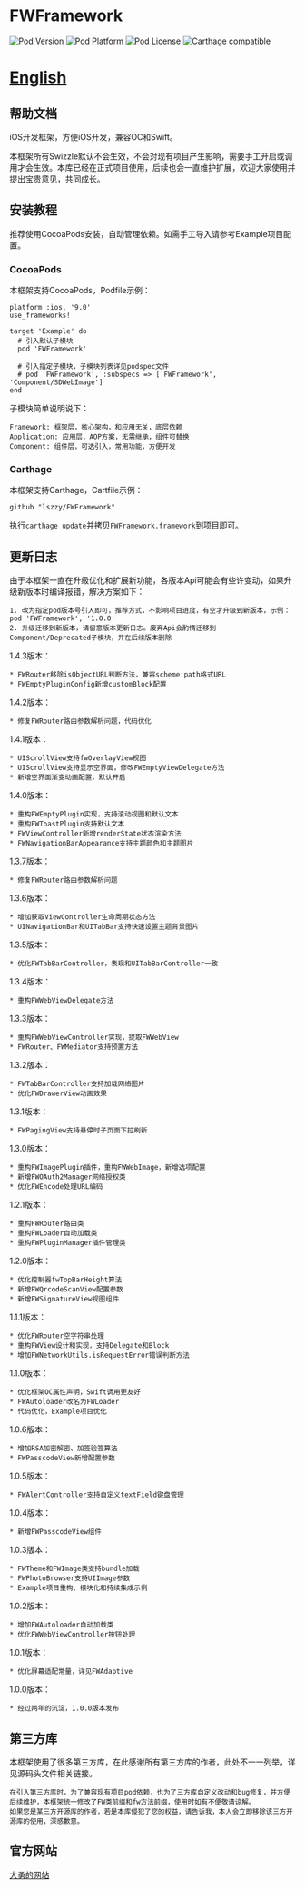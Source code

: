 # FWFramework

[![Pod Version](https://img.shields.io/cocoapods/v/FWFramework.svg?style=flat)](http://cocoadocs.org/docsets/FWFramework/)
[![Pod Platform](https://img.shields.io/cocoapods/p/FWFramework.svg?style=flat)](http://cocoadocs.org/docsets/FWFramework/)
[![Pod License](https://img.shields.io/cocoapods/l/FWFramework.svg?style=flat)](https://github.com/lszzy/FWFramework/blob/master/LICENSE)
[![Carthage compatible](https://img.shields.io/badge/Carthage-compatible-4BC51D.svg?style=flat)](https://github.com/lszzy/FWFramework)

# [English](README.md)

## 帮助文档
iOS开发框架，方便iOS开发，兼容OC和Swift。

本框架所有Swizzle默认不会生效，不会对现有项目产生影响，需要手工开启或调用才会生效。本库已经在正式项目使用，后续也会一直维护扩展，欢迎大家使用并提出宝贵意见，共同成长。

## 安装教程
推荐使用CocoaPods安装，自动管理依赖。如需手工导入请参考Example项目配置。

### CocoaPods
本框架支持CocoaPods，Podfile示例：

	platform :ios, '9.0'
	use_frameworks!

	target 'Example' do
	  # 引入默认子模块
	  pod 'FWFramework'
	  
	  # 引入指定子模块，子模块列表详见podspec文件
	  # pod 'FWFramework', :subspecs => ['FWFramework', 'Component/SDWebImage']
	end
	
子模块简单说明说下：

	Framework: 框架层，核心架构，和应用无关，底层依赖
	Application: 应用层，AOP方案，无需继承，组件可替换
	Component: 组件层，可选引入，常用功能，方便开发

### Carthage
本框架支持Carthage，Cartfile示例：

	github "lszzy/FWFramework"

执行`carthage update`并拷贝`FWFramework.framework`到项目即可。

## 更新日志
由于本框架一直在升级优化和扩展新功能，各版本Api可能会有些许变动，如果升级新版本时编译报错，解决方案如下：

	1. 改为指定pod版本号引入即可，推荐方式，不影响项目进度，有空才升级到新版本，示例：pod 'FWFramework', '1.0.0'
	2. 升级迁移到新版本，请留意版本更新日志。废弃Api会酌情迁移到Component/Deprecated子模块，并在后续版本删除

1.4.3版本：

	* FWRouter移除isObjectURL判断方法，兼容scheme:path格式URL
	* FWEmptyPluginConfig新增customBlock配置

1.4.2版本：

	* 修复FWRouter路由参数解析问题，代码优化

1.4.1版本：

	* UIScrollView支持fwOverlayView视图
	* UIScrollView支持显示空界面，修改FWEmptyViewDelegate方法
	* 新增空界面渐变动画配置，默认开启

1.4.0版本：

	* 重构FWEmptyPlugin实现，支持滚动视图和默认文本
	* 重构FWToastPlugin支持默认文本
	* FWViewController新增renderState状态渲染方法
	* FWNavigationBarAppearance支持主题颜色和主题图片

1.3.7版本：

	* 修复FWRouter路由参数解析问题

1.3.6版本：

	* 增加获取ViewController生命周期状态方法
	* UINavigationBar和UITabBar支持快速设置主题背景图片

1.3.5版本：

	* 优化FWTabBarController，表现和UITabBarController一致

1.3.4版本：

	* 重构FWWebViewDelegate方法

1.3.3版本：

	* 重构FWWebViewController实现，提取FWWebView
	* FWRouter、FWMediator支持预置方法

1.3.2版本：

	* FWTabBarController支持加载网络图片
	* 优化FWDrawerView动画效果

1.3.1版本：

	* FWPagingView支持悬停时子页面下拉刷新

1.3.0版本：

	* 重构FWImagePlugin插件，重构FWWebImage，新增选项配置
	* 新增FWOAuth2Manager网络授权类
	* 优化FWEncode处理URL编码

1.2.1版本：

	* 重构FWRouter路由类
	* 重构FWLoader自动加载类
	* 重构FWPluginManager插件管理类

1.2.0版本：

	* 优化控制器fwTopBarHeight算法
	* 新增FWQrcodeScanView配置参数
	* 新增FWSignatureView视图组件

1.1.1版本：

	* 优化FWRouter空字符串处理
	* 重构FWView设计和实现，支持Delegate和Block
	* 增加FWNetworkUtils.isRequestError错误判断方法

1.1.0版本：

	* 优化框架OC属性声明，Swift调用更友好
	* FWAutoloader改名为FWLoader
	* 代码优化，Example项目优化

1.0.6版本：

	* 增加RSA加密解密、加签验签算法
	* FWPasscodeView新增配置参数

1.0.5版本：

	* FWAlertController支持自定义textField键盘管理

1.0.4版本：

	* 新增FWPasscodeView组件

1.0.3版本：

	* FWTheme和FWImage类支持bundle加载
	* FWPhotoBrowser支持UIImage参数
	* Example项目重构、模块化和持续集成示例

1.0.2版本：

	* 增加FWAutoloader自动加载类
	* 优化FWWebViewController按钮处理

1.0.1版本：

	* 优化屏幕适配常量，详见FWAdaptive

1.0.0版本：

	* 经过两年的沉淀，1.0.0版本发布

## 第三方库
本框架使用了很多第三方库，在此感谢所有第三方库的作者，此处不一一列举，详见源码头文件相关链接。  
 
	在引入第三方库时，为了兼容现有项目pod依赖，也为了三方库自定义改动和bug修复，并方便后续维护，本框架统一修改了FW类前缀和fw方法前缀，使用时如有不便敬请谅解。
	如果您是某三方开源库的作者，若是本库侵犯了您的权益，请告诉我，本人会立即移除该三方开源库的使用，深感歉意。

## 官方网站
[大勇的网站](http://www.wuyong.site)
